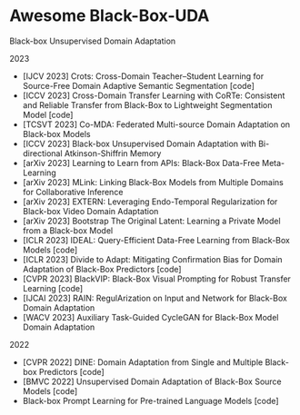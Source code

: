 # Awesome Black-Box-UDA
Black-box Unsupervised Domain Adaptation


2023

- [IJCV 2023] Crots: Cross-Domain Teacher–Student Learning for Source-Free Domain Adaptive Semantic Segmentation [code]
- [ICCV 2023] Cross-Domain Transfer Learning with CoRTe: Consistent and Reliable Transfer from Black-Box to Lightweight Segmentation Model [code]
- [TCSVT 2023] Co-MDA: Federated Multi-source Domain Adaptation on Black-box Models
- [ICCV 2023] Black-box Unsupervised Domain Adaptation with Bi-directional Atkinson-Shiffrin Memory
- [arXiv 2023] Learning to Learn from APIs: Black-Box Data-Free Meta-Learning
- [arXiv 2023] MLink: Linking Black-Box Models from Multiple Domains for Collaborative Inference
- [arXiv 2023] EXTERN: Leveraging Endo-Temporal Regularization for Black-box Video Domain Adaptation
- [arXiv 2023] Bootstrap The Original Latent: Learning a Private Model from a Black-box Model
- [ICLR 2023] IDEAL: Query-Efficient Data-Free Learning from Black-Box Models [code]
- [ICLR 2023] Divide to Adapt: Mitigating Confirmation Bias for Domain Adaptation of Black-Box Predictors  [code]
- [CVPR 2023] BlackVIP: Black-Box Visual Prompting for Robust Transfer Learning [code]
- [IJCAI 2023] RAIN: RegulArization on Input and Network for Black-Box Domain Adaptation 
- [WACV 2023] Auxiliary Task-Guided CycleGAN for Black-Box Model Domain Adaptation


2022


- [CVPR 2022] DINE: Domain Adaptation from Single and Multiple Black-box Predictors [code]
- [BMVC 2022] Unsupervised Domain Adaptation of Black-Box Source Models [code]
- Black-box Prompt Learning for Pre-trained Language Models [code]
